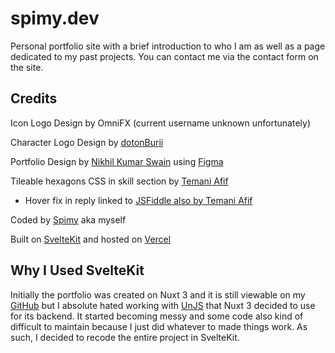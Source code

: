 # spimy.dev

Personal portfolio site with a brief introduction to who I am as well as a page dedicated to my past projects.
You can contact me via the contact form on the site.

## Credits

Icon Logo Design by OmniFX (current username unknown unfortunately)

Character Logo Design by [dotonBurii](https://twitter.com/dotonBurii)

Portfolio Design by [Nikhil Kumar Swain](https://github.com/nikhilswain) using [Figma](https://www.figma.com)

Tileable hexagons CSS in skill section by [Temani Afif](https://stackoverflow.com/questions/66194160/how-to-make-css-hexagon-honeycomb-grid-based-on-set-math-equations-flexible)

- Hover fix in reply linked to [JSFiddle also by Temani Afif](https://jsfiddle.net/31rp6dn4/)

Coded by [Spimy](https://github.com/Spimy) aka myself

Built on [SvelteKit](https://kit.svelte.dev/) and hosted on [Vercel](https://vercel.com)

## Why I Used SvelteKit

Initially the portfolio was created on Nuxt 3 and it is still viewable on my [GitHub](https://github.com/Spimy/spimy.dev_nuxt) but I absolute hated working with [UnJS](https://github.com/unjs) that Nuxt 3 decided to use for its backend. It started becoming messy and some code also kind of difficult to maintain because I just did whatever to made things work. As such, I decided to recode the entire project in SvelteKit. 